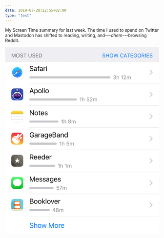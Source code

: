 ```yaml
---
date: 2019-07-28T22:55+02:00
type: "text"
---
```


My Screen Time summary for last week. The time I used to spend on Twitter and Mastodon has shifted to reading, writing, and---*ahem*---browsing Reddit.

[![Screen Time Summary](assets/image-1564347307525.jpg)](assets/image-1564347307525.jpg)
